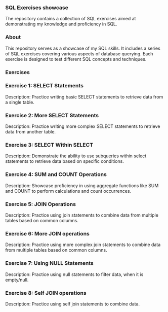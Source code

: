 ### SQL Exercises showcase
The repository contains a collection of SQL exercises aimed at demonstrating my knowledge and proficiency in SQL.

### About
This repository serves as a showcase of my SQL skills. It includes a series of SQL exercises covering various aspects of database querying. Each exercise is designed to test different SQL concepts and techniques.

### Exercises

### Exercise 1: SELECT Statements
Description: Practice writing basic SELECT statements to retrieve data from a single table.

### Exercise 2: More SELECT Statements
Description: Practice writing more complex SELECT statements to retrieve data from another table.

### Exercise 3: SELECT Within SELECT
Description: Demonstrate the ability to use subqueries within select statements to retrieve data based on specific conditions.

### Exercise 4: SUM and COUNT Operations
Description: Showcase proficiency in using aggregate functions like SUM and COUNT to perform calculations and count occurrences.

### Exercise 5: JOIN Operations
Description: Practice using join statements to combine data from multiple tables based on common columns.

### Exercise 6: More JOIN operations
Description: Practice using more complex join statements to combine data from multiple tables based on common columns.

### Exercise 7: Using NULL Statements
Description: Practice using null statements to filter data, when it is empty/null.

### Exercise 8: Self JOIN operations
Description: Practice using self join statements to combine data.
